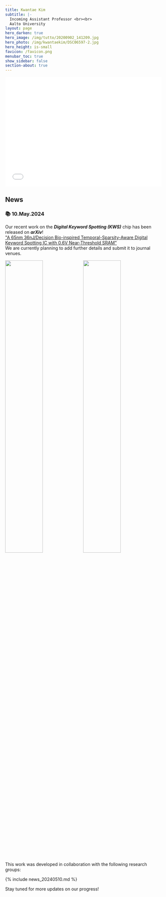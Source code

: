 ```yaml
---
title: Kwantae Kim
subtitle: |-
  Incoming Assistant Professor <br><br>
  Aalto University
layout: page
hero_darken: true
hero_image: /img/tutto/20200902_141209.jpg
hero_photo: /img/kwantaekim/DSC06597-2.jpg
hero_height: is-small
favicon: /favicon.png
menubar_toc: true
show_sidebar: false
section-about: true
---
```


<style>
/* TOC */
.contents {position: sticky; top: 10%;}
</style>

<iframe src="{{ site.base_url }}/visitor_overlay.html" width="100%" height="350" style="padding: 0; margin: 0; border: none;"></iframe>

## News

### 📚 10.May.2024

Our recent work on the <i class="fa-solid fa-microphone-lines fa-xl"></i> ***Digital Keyword Spotting (KWS)*** <i class="fa-solid fa-microchip fa-xl"></i> chip has been released on ***arXiv***! <br>
["A 65nm 36nJ/Decision Bio-inspired Temporal-Sparsity-Aware Digital Keyword Spotting IC with 0.6V Near-Threshold SRAM"](https://doi.org/10.48550/arXiv.2405.03905)<br>
We are currently planning to add further details and submit it to journal venues. <br>

<img src="{{ site.base_url }}/img/news/2024-05-10_12.59.37.png" width="49%">
<img src="{{ site.base_url }}/img/news/2024-05-10_12.57.31.png" width="49%">

This work was developed in collaboration with the following research groups:

{% include news_20240510.md %}

Stay tuned for more updates on our progress! <i class="fa-regular fa-face-laugh-squint fa-shake fa-xl"></i>
